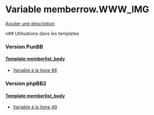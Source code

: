 # Variable memberrow.WWW_IMG
[Ajouter une description](https://fa-tvars.appspot.com/memberrow.WWW_IMG)

n## Utilisations dans les templates

### Version PunBB

#### [Template memberlist_body](punbb/memberlist_body.md)
* [Variable à la ligne 88](../punbb/memberlist_body.tpl#L88)

### Version phpBB2

#### [Template memberlist_body](subsilver/memberlist_body.md)
* [Variable à la ligne 49](../subsilver/memberlist_body.tpl#L49)